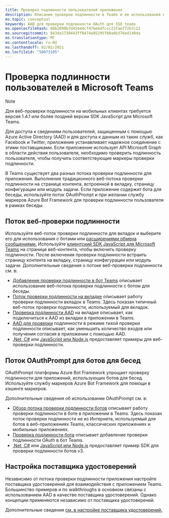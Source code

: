 ```yaml
---
title: Проверка подлинности пользователей приложения
description: Описание проверки подлинности в Teams и ее использования в приложениях
ms.topic: conceptual
keywords: AAD для проверки подлинности OAuth для SSO teams
ms.openlocfilehash: 88b2098b7d45444cf47bebdfccc22fae772b7c22
ms.sourcegitcommit: 843da1730443ff8474a05295f60a6b376ed140da
ms.translationtype: MT
ms.contentlocale: ru-RU
ms.lasthandoff: 02/02/2021
ms.locfileid: "50073105"
---
```

# <a name="authenticate-users-in-microsoft-teams"></a>Проверка подлинности пользователей в Microsoft Teams

> [!NOTE]
> Для веб-проверки подлинности на мобильных клиентах требуется версия 1.4.1 или более поздней версии SDK JavaScript для Microsoft Teams.

Для доступа к сведениям пользователей, защищенным с помощью Azure Active Directory (AAD) и для доступа к данным из таких служб, как Facebook и Twitter, приложение устанавливает надежное соединение с этими поставщиками. Если приложение использует API Microsoft Graph в области действия пользователя, необходимо проверить подлинность пользователя, чтобы получить соответствующие маркеры проверки подлинности.

В Teams существует два разных потока проверки подлинности для приложения. Выполнение традиционного веб-потока проверки [](~/tabs/how-to/create-tab-pages/content-page.md) подлинности на странице контента, встроенной в вкладку, страницу конфигурации или модуль задачи. Если приложение содержит бота для беседы, используйте поток OAuthPrompt и при желании службу маркеров Azure Bot Framework для проверки подлинности пользователя в рамках беседы.

## <a name="web-based-authentication-flow"></a>Поток веб-проверки подлинности

Используйте веб-поток проверки [](~/tabs/what-are-tabs.md) подлинности для вкладок [](~/bots/what-are-bots.md) и выберите его для использования с ботами или [расширениями обмена сообщениями.](~/messaging-extensions/what-are-messaging-extensions.md) Используйте [клиентский SDK JavaScript для Microsoft Teams](/javascript/api/overview/msteams-client) на странице веб-контента, чтобы включить проверку подлинности. После включения проверки подлинности встраить страницу контента на вкладку, страницу конфигурации или модуль задачи. Дополнительные сведения о потоке веб-проверки подлинности см. в:

* [Добавление проверки подлинности в бот Teams](~/bots/how-to/authentication/add-authentication.md) описывает использование веб-потока проверки подлинности с ботом для беседы.
* [Поток проверки подлинности на вкладке](~/tabs/how-to/authentication/auth-flow-tab.md) описывает работу проверки подлинности вкладок в Teams. Здесь показан типичный веб-поток проверки подлинности, используемый для вкладок.
* [Проверка подлинности AAD](~/tabs/how-to/authentication/auth-tab-AAD.md) на вкладке описывает, как подключиться к AAD из вкладки в приложении в Teams.
* [AAD для проверки](~/tabs/how-to/authentication/auth-silent-AAD.md) подлинности в режиме тихой проверки подлинности описывает, как уменьшить количество входов или получения согласия в приложении с помощью AAD.
* [.Net, C#](https://github.com/OfficeDev/microsoft-teams-sample-complete-csharp) или [JavaScript или Node.js](https://github.com/OfficeDev/microsoft-teams-sample-complete-node) предоставляет примеры для веб-проверки подлинности.

## <a name="the-oauthprompt-flow-for-conversational-bots"></a>Поток OAuthPrompt для ботов для бесед

OAuthPrompt платформы Azure Bot Framework упрощает проверку подлинности для приложений, использующих ботов для бесед. Используйте службу маркеров Azure Bot Framework для помощи в кэшинге маркеров.

Дополнительные сведения об использовании OAuthPrompt см. в:

* [Обзор потока проверки подлинности ботов](~/bots/how-to/authentication/auth-flow-bot.md) описывает работу проверки подлинности в боте в приложении в Teams. Здесь показан поток проверки подлинности не из Интернета, используемый для ботов в веб-приложениях Teams, классических приложениях и мобильных приложениях.
* [Проверка подлинности бота](~/bots/how-to/authentication/add-authentication.md) описывает добавление проверки подлинности OAuth в бот Teams.
* [.Net, C#](https://github.com/microsoft/BotBuilder-Samples/tree/master/samples/csharp_dotnetcore/46.teams-auth) или [JavaScript или Node.js](https://github.com/microsoft/BotBuilder-Samples/tree/master/samples/javascript_nodejs/46.teams-auth) предоставляет пример SDK для проверки подлинности ботов v3.

## <a name="configure-the-identity-provider"></a>Настройка поставщика удостоверений

Независимо от потока проверки подлинности приложения настройте поставщика удостоверений для взаимодействия с приложением Teams. Большинство примеров и по walkthroughs в основном связаны с использованием AAD в качестве поставщика удостоверений. Однако концепции применяются независимо от поставщика удостоверений.

Дополнительные сведения [см. в настройке поставщика удостоверений.](~/concepts/authentication/configure-identity-provider.md)
